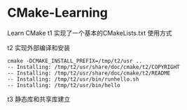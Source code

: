 # CMake-Learning
Learn CMake
t1 实现了一个基本的CMakeLists.txt 使用方式

t2 实现外部编译和安装
```
cmake -DCMAKE_INSTALL_PREFIX=/tmp/t2/usr ..
-- Installing: /tmp/t2/usr/share/doc/cmake/t2/COPYRIGHT
-- Installing: /tmp/t2/usr/share/doc/cmake/t2/README
-- Installing: /tmp/t2/usr/bin/runhello.sh
-- Installing: /tmp/t2/usr/bin/hello

```

t3 静态库和共享库建立
